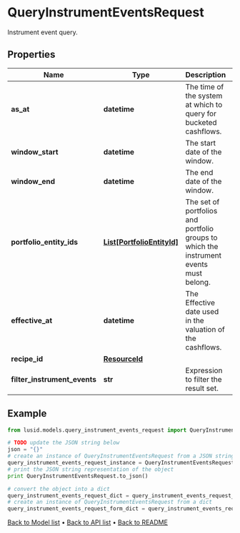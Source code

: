 # QueryInstrumentEventsRequest

Instrument event query.

## Properties
Name | Type | Description | Notes
------------ | ------------- | ------------- | -------------
**as_at** | **datetime** | The time of the system at which to query for bucketed cashflows. | [optional] 
**window_start** | **datetime** | The start date of the window. | 
**window_end** | **datetime** | The end date of the window. | 
**portfolio_entity_ids** | [**List[PortfolioEntityId]**](PortfolioEntityId.md) | The set of portfolios and portfolio groups to which the instrument events must belong. | 
**effective_at** | **datetime** | The Effective date used in the valuation of the cashflows. | 
**recipe_id** | [**ResourceId**](ResourceId.md) |  | 
**filter_instrument_events** | **str** | Expression to filter the result set. | [optional] 

## Example

```python
from lusid.models.query_instrument_events_request import QueryInstrumentEventsRequest

# TODO update the JSON string below
json = "{}"
# create an instance of QueryInstrumentEventsRequest from a JSON string
query_instrument_events_request_instance = QueryInstrumentEventsRequest.from_json(json)
# print the JSON string representation of the object
print QueryInstrumentEventsRequest.to_json()

# convert the object into a dict
query_instrument_events_request_dict = query_instrument_events_request_instance.to_dict()
# create an instance of QueryInstrumentEventsRequest from a dict
query_instrument_events_request_form_dict = query_instrument_events_request.from_dict(query_instrument_events_request_dict)
```
[Back to Model list](../README.md#documentation-for-models) &#8226; [Back to API list](../README.md#documentation-for-api-endpoints) &#8226; [Back to README](../README.md)


